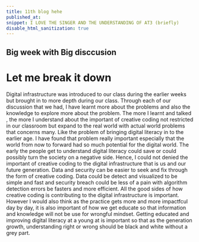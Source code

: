 ```yaml
---
title: 11th blog hehe
published_at: 
snippet: I LOVE THE SINGER AND THE UNDERSTANDING OF AT3 (briefly)
disable_html_sanitization: true
---
```

## Big week with Big disccusion 
# Let me break it down

Digital infrastructure was introduced to our class during the earlier weeks but brought in to more depth during our class. Through each of our discussion that we had, I have learnt more about the problems and also the knowledge to explore more about the problem. The more I learnt and talked , the more I understand about the important of creative coding not restricted in our classroom but expand to the real world with actual world problems that concerns many. Like the problem of bringing digital literacy in to the earlier age. I have found that problem really important especially that the world from now to forward had so much potential for the digital world. The early the people get to understand digital literacy could save or could possibly turn the society on a negative side. Hence, I could not denied the important of creative coding to the digital infrastructure that is us and our future generation. Data and security can be easier to seek and fix through the form of creative coding. Data could be detect and visualized to be simple and fast and security breach could be less of a pain with algorithm detection errors be fasters and more efficient. 
All the good sides of how creative coding is contributing to the digital infrastructure is important. However I would also think as the practice gets more and more impactfcul day by day, it is also important of how we get educate so that information and knowledge will not be use for wrongful mindset. Getting educated and improving digital literacy at a young at is important so that as the generation growth, understanding right or wrong should be black and white without a grey part. 
